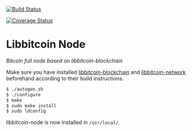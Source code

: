 [![Build Status](https://travis-ci.org/libbitcoin/libbitcoin-node.svg?branch=master)](https://travis-ci.org/libbitcoin/libbitcoin-node)

[![Coverage Status](https://coveralls.io/repos/libbitcoin/libbitcoin-node/badge.svg)](https://coveralls.io/r/libbitcoin/libbitcoin-node)

# Libbitcoin Node

*Bitcoin full node based on libbitcoin-blockchain*

Make sure you have installed [libbitcoin-blockchain](https://github.com/libbitcoin/libbitcoin-blockchain) and [libbitcoin-network](https://github.com/libbitcoin/libbitcoin-network) beforehand according to their build instructions.

```sh
$ ./autogen.sh
$ ./configure
$ make
$ sudo make install
$ sudo ldconfig
```

libbitcoin-node is now installed in `/usr/local/`.
